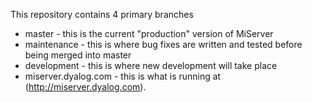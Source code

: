 This repository contains 4 primary branches
* master - this is the current "production" version of MiServer
* maintenance - this is where bug fixes are written and tested before being merged into master
* development - this is where new development will take place
* miserver.dyalog.com - this is what is running at (http://miserver.dyalog.com).

